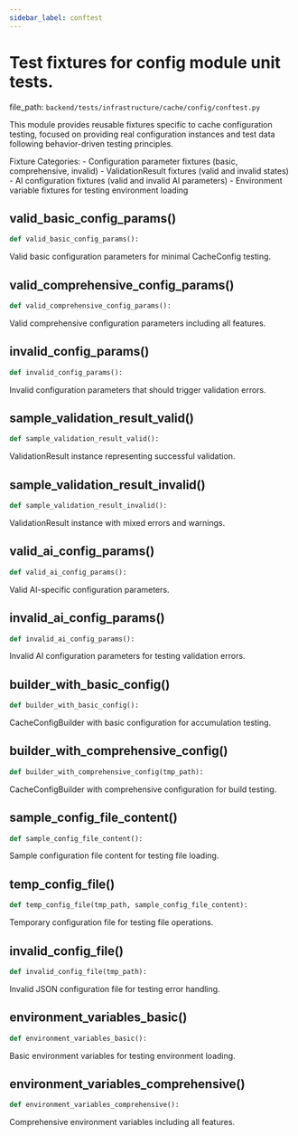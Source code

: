 ```yaml
---
sidebar_label: conftest
---
```


# Test fixtures for config module unit tests.

  file_path: `backend/tests/infrastructure/cache/config/conftest.py`

This module provides reusable fixtures specific to cache configuration testing,
focused on providing real configuration instances and test data following
behavior-driven testing principles.

Fixture Categories:
    - Configuration parameter fixtures (basic, comprehensive, invalid)
    - ValidationResult fixtures (valid and invalid states)
    - AI configuration fixtures (valid and invalid AI parameters)
    - Environment variable fixtures for testing environment loading

## valid_basic_config_params()

```python
def valid_basic_config_params():
```

Valid basic configuration parameters for minimal CacheConfig testing.

## valid_comprehensive_config_params()

```python
def valid_comprehensive_config_params():
```

Valid comprehensive configuration parameters including all features.

## invalid_config_params()

```python
def invalid_config_params():
```

Invalid configuration parameters that should trigger validation errors.

## sample_validation_result_valid()

```python
def sample_validation_result_valid():
```

ValidationResult instance representing successful validation.

## sample_validation_result_invalid()

```python
def sample_validation_result_invalid():
```

ValidationResult instance with mixed errors and warnings.

## valid_ai_config_params()

```python
def valid_ai_config_params():
```

Valid AI-specific configuration parameters.

## invalid_ai_config_params()

```python
def invalid_ai_config_params():
```

Invalid AI configuration parameters for testing validation errors.

## builder_with_basic_config()

```python
def builder_with_basic_config():
```

CacheConfigBuilder with basic configuration for accumulation testing.

## builder_with_comprehensive_config()

```python
def builder_with_comprehensive_config(tmp_path):
```

CacheConfigBuilder with comprehensive configuration for build testing.

## sample_config_file_content()

```python
def sample_config_file_content():
```

Sample configuration file content for testing file loading.

## temp_config_file()

```python
def temp_config_file(tmp_path, sample_config_file_content):
```

Temporary configuration file for testing file operations.

## invalid_config_file()

```python
def invalid_config_file(tmp_path):
```

Invalid JSON configuration file for testing error handling.

## environment_variables_basic()

```python
def environment_variables_basic():
```

Basic environment variables for testing environment loading.

## environment_variables_comprehensive()

```python
def environment_variables_comprehensive():
```

Comprehensive environment variables including all features.
